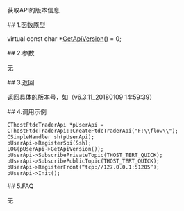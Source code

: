 <p>获取API的版本信息</p>
<span class="anchor" id="917efe81-904f-4723-9d7b-a718075d6924"></span>
## 1.函数原型
<p>virtual const char *<a href="../../../HQJK/CTHOSTFTDCMDAPI/GETAPIVERSION/">GetApiVersion</a>() = 0;</p>
<span class="anchor" id="15641268-38ac-4661-980f-4653f46ac14f"></span>
## 2.参数
<p>无</p>
<span class="anchor" id="359dc820-8c7d-41c4-bc9c-b43c4c69e8c9"></span>
## 3.返回
<p>返回具体的版本号，如（v6.3.11_20180109 14:59:39）</p>
<span class="anchor" id="e40c9d08-181d-436b-b513-30f3ace00533"></span>
## 4.调用示例
<pre><code>CThostFtdcTraderApi *pUserApi = CThostFtdcTraderApi::CreateFtdcTraderApi("F:\\flow\\");
CSimpleHandler sh(pUserApi);
pUserApi-&gt;RegisterSpi(&amp;sh);
LOG(pUserApi-&gt;GetApiVersion());
pUserApi-&gt;SubscribePrivateTopic(THOST_TERT_QUICK);
pUserApi-&gt;SubscribePublicTopic(THOST_TERT_QUICK);
pUserApi-&gt;RegisterFront(“tcp://127.0.0.1:51205”);
pUserApi-&gt;Init();
</code></pre>
<span class="anchor" id="73fbdcfc-101c-4bc5-b1d9-53c30f255cea"></span>
## 5.FAQ
<p>无</p>
